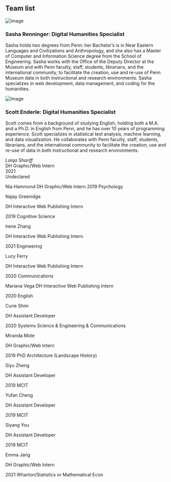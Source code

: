 ## Team list

![Image](/image/sashafr125.jpg)<br/>
### Sasha Renninger: Digital Humanities Specialist

Sasha holds two degrees from Penn: her Bachelor’s is in Near Eastern Languages and Civilizations and Anthropology, and she also has a Master of Computer and Information Science degree from the School of Engineering. Sasha works with the Office of the Deputy Director at the Museum and with Penn faculty, staff, students, librarians, and the international community, to facilitate the creation, use and re-use of Penn Museum data in both instructional and research environments. Sasha specializes in web development, data management, and coding for the humanities.

![Image](/image/enderlej125.jpg)<br/>
### Scott Enderle: Digital Humanities Specialist
Scott comes from a background of studying English, holding both a M.A. and a Ph.D. in English from Penn, and he has over 10 years of programming experience. Scott specializes in statistical text analysis, machine learning, and data visualization. He collaborates with Penn faculty, staff, students, librarians, and the international community to facilitate the creation, use and re-use of data in both instructional and research environments.


*Laiqa Shariff*   
DH Graphic/Web Intern   
2021  
Undeclared

Nia Hammond     DH Graphic/Web Intern   2019  Psychology

Najay Greenidge

DH Interactive Web Publishing Intern

2019
Cognitive Science

Irene Zhang

DH Interactive Web Publishing Intern

2021
Engineering

Lucy Ferry

DH Interactive Web Publishing Intern

2020
Communications


Mariana Vega
DH Interactive Web Publishing Intern

2020
English


Curie Shim

DH Assistant Developer

2020
Systems Science & Engineering & Communications


Miranda Mote

DH Graphic/Web Intern

2019
PhD Architecture (Landscape History)


Siyu Zheng

DH Assistant Developer

2019
MCIT


Yufan Cheng

DH Assistant Developer

2019
MCIT


Siyang You


DH Assistant Developer

2019
MCIT


Emma Jang

DH Graphic/Web Intern

2021
Wharton/Statistics or Mathematical Econ
